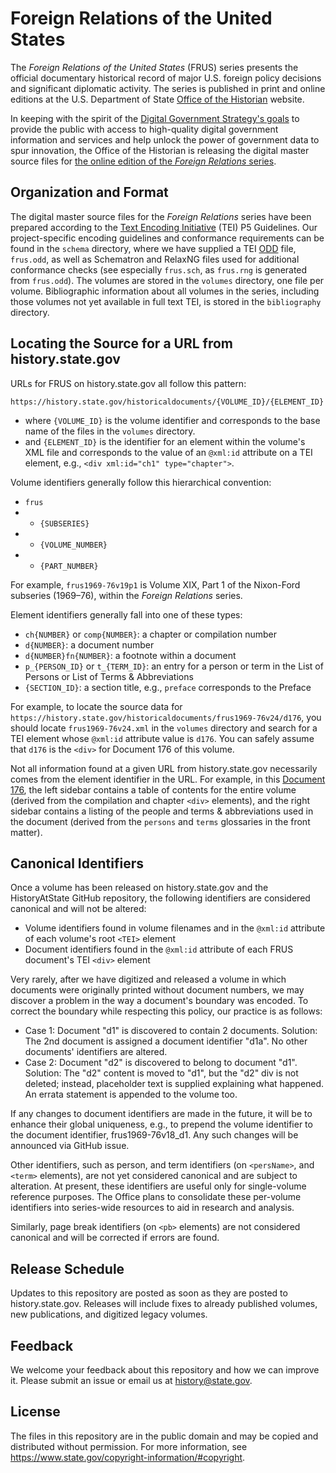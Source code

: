 Foreign Relations of the United States
======================================

The *Foreign Relations of the United States* (FRUS) series presents the official documentary historical 
record of major U.S. foreign policy decisions and significant diplomatic activity.  The series is published
in print and online editions at the U.S. Department of State [Office of the Historian](https://history.state.gov/) 
website.  

In keeping with the spirit of the
[Digital Government Strategy's goals](https://www.cio.gov/fed-it-topics/modernization/digital-strategy/)
to provide the public with access to high-quality digital government information and services 
and help unlock the power of government data to spur innovation, the Office of the Historian 
is releasing the digital master source files for [the online edition of the *Foreign Relations* series](https://history.state.gov/historicaldocuments).  

Organization and Format
-----------------------
The digital master source files for the *Foreign Relations* series have been prepared according to the 
[Text Encoding Initiative](http://www.tei-c.org/) (TEI) P5 Guidelines.  Our project-specific encoding guidelines and
conformance requirements can be found in the `schema` directory, where we have supplied a 
TEI [ODD](http://www.tei-c.org/Guidelines/Customization/odds.xml) file, `frus.odd`, as well as Schematron 
and RelaxNG files used for additional conformance checks (see especially `frus.sch`, as `frus.rng` is generated from 
`frus.odd`).  The volumes are stored in the `volumes` directory, one file per volume.  Bibliographic information 
about all volumes in the series, including those volumes not yet available in full text TEI, is stored in the 
`bibliography` directory.

Locating the Source for a URL from history.state.gov
----------------------------------------------------
URLs for FRUS on history.state.gov all follow this pattern:

  `https://history.state.gov/historicaldocuments/{VOLUME_ID}/{ELEMENT_ID}`

* where `{VOLUME_ID}` is the volume identifier and corresponds to the base name of the files in the `volumes` directory. 
* and `{ELEMENT_ID}` is the identifier for an element within the volume's XML file and corresponds to the value of an `@xml:id` attribute on a TEI element, e.g., `<div xml:id="ch1" type="chapter">`.  

Volume identifiers generally follow this hierarchical convention:

* `frus`
* + `{SUBSERIES}`
* + `{VOLUME_NUMBER}`
* + `{PART_NUMBER}`

For example, `frus1969-76v19p1` is Volume XIX, Part 1 of the Nixon-Ford subseries (1969–76), within the *Foreign Relations* series. 

Element identifiers generally fall into one of these types:

* `ch{NUMBER}` or `comp{NUMBER}`: a chapter or compilation number
* `d{NUMBER}`: a document number
* `d{NUMBER}fn{NUMBER}`: a footnote within a document
* `p_{PERSON_ID}` or `t_{TERM_ID}`: an entry for a person or term in the List of Persons or List of Terms & Abbreviations
* `{SECTION_ID}`: a section title, e.g., `preface` corresponds to the Preface

For example, to locate the source data for `https://history.state.gov/historicaldocuments/frus1969-76v24/d176`, you should locate `frus1969-76v24.xml` in the `volumes` directory and search for a TEI element whose `@xml:id` attribute value is `d176`.  You can safely assume that `d176` is the `<div>` for Document 176 of this volume.

Not all information found at a given URL from history.state.gov necessarily comes from the element identifier in the URL. For example, in this [Document 176](https://history.state.gov/historicaldocuments/frus1969-76v24/d176), the left sidebar contains a table of contents for the entire volume (derived from the compilation and chapter `<div>` elements), and the right sidebar contains a listing of the people and terms & abbreviations used in the document (derived from the `persons` and `terms` glossaries in the front matter).

Canonical Identifiers
---------------------
Once a volume has been released on history.state.gov and the HistoryAtState GitHub repository, the 
following identifiers are considered canonical and will not be altered:

- Volume identifiers found in volume filenames and in the `@xml:id` attribute of each volume's root `<TEI>` element
- Document identifiers found in the `@xml:id` attribute of each FRUS document's TEI `<div>` element

Very rarely, after we have digitized and released a volume in which documents were originally 
printed without document numbers, we may discover a problem in the way a document's boundary was encoded.
To correct the boundary while respecting this policy, our practice is as follows:

- Case 1: Document "d1" is discovered to contain 2 documents. Solution: The 2nd document is assigned a 
document identifier "d1a". No other documents' identifiers are altered.
- Case 2: Document "d2" is discovered to belong to document "d1". Solution: The "d2" content is moved 
to "d1", but the "d2" div is not deleted; instead, placeholder text is supplied explaining what happened.
An errata statement is appended to the volume too.

If any changes to document identifiers are made in the future, it will be to enhance their global uniqueness, 
e.g., to prepend the volume identifier to the document identifier, frus1969-76v18_d1. Any such changes will be 
announced via GitHub issue.

Other identifiers, such as person, and term identifiers (on `<persName>`, and `<term>` elements), are not yet
considered canonical and are subject to alteration. At present, these identifiers are useful only for 
single-volume reference purposes. The Office plans to consolidate these per-volume identifiers into
series-wide resources to aid in research and analysis. 

Similarly, page break identifiers (on `<pb>` elements) are not considered canonical and will be corrected 
if errors are found.

Release Schedule
----------------
Updates to this repository are posted as soon as they are posted to history.state.gov. Releases will 
include fixes to already published volumes, new publications, and digitized legacy volumes. 

Feedback
--------
We welcome your feedback about this repository and how we can improve it.  Please submit an issue or email us
at history@state.gov.

License
-------
The files in this repository are in the public domain and may be copied and distributed without permission. For 
more information, see https://www.state.gov/copyright-information/#copyright.
